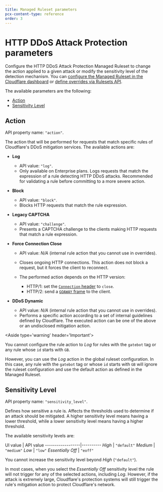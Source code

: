 ```yaml
---
title: Managed Ruleset parameters
pcx-content-type: reference
order: 3
---
```


# HTTP DDoS Attack Protection parameters

Configure the HTTP DDoS Attack Protection Managed Ruleset to change the action applied to a given attack or modify the sensitivity level of the detection mechanism. You can [configure the Managed Ruleset in the Cloudflare dashboard](/managed-rulesets/http/configure-dashboard) or [define overrides via Rulesets API](/managed-rulesets/http/configure-api).

The available parameters are the following:

*   [Action](#action)
*   [Sensitivity Level](#sensitivity-level)

## Action

API property name: `"action"`.

The action that will be performed for requests that match specific rules of Cloudflare's DDoS mitigation services. The available actions are:

<Definitions>

*   **Log**
    *   API value: `"log"`.
    *   Only available on Enterprise plans. Logs requests that match the expression of a rule detecting HTTP DDoS attacks. Recommended for validating a rule before committing to a more severe action.

*   **Block**
    *   API value: `"block"`.
    *   Blocks HTTP requests that match the rule expression.

*   **Legacy CAPTCHA**
    *   API value: `"challenge"`.
    *   Presents a CAPTCHA challenge to the clients making HTTP requests that match a rule expression.

*   **Force Connection Close**
    *   API value: *N/A* (internal rule action that you cannot use in overrides).
    *   Closes ongoing HTTP connections. This action does not block a request, but it forces the client to reconnect.
    *   The performed action depends on the HTTP version:

        *   HTTP/1: set the [`Connection` header](https://developer.mozilla.org/en-US/docs/Web/HTTP/Headers/Connection#directives) to `close`.
        *   HTTP/2: send a [`GOAWAY` frame](https://datatracker.ietf.org/doc/html/rfc7540#section-6.8) to the client.

*   **DDoS Dynamic**
    *   API value: *N/A* (internal rule action that you cannot use in overrides).
    *   Performs a specific action according to a set of internal guidelines defined by Cloudflare. The executed action can be one of the above or an undisclosed mitigation action.

</Definitions>

\<Aside type='warning' header='Important'>

You cannot configure the rule action to *Log* for rules with the `gatebot` tag or any rule whose `id` starts with `GB`.

However, you can use the *Log* action in the global ruleset configuration. In this case, any rule with the `gatebot` tag or whose `id` starts with `GB` will ignore the ruleset configuration and use the default action as defined in the Managed Ruleset.

</Aside>

## Sensitivity Level

API property name: `"sensitivity_level"`.

Defines how sensitive a rule is. Affects the thresholds used to determine if an attack should be mitigated. A higher sensitivity level means having a lower threshold, while a lower sensitivity level means having a higher threshold.

The available sensitivity levels are:

UI value          | API value
\------------------|----------
*High*            | `"default"`
*Medium*          | `"medium"`
*Low*             | `"low"`
*Essentially Off* | `"eoff"`

You cannot increase the sensitivity level beyond *High* (`"default"`).

In most cases, when you select the *Essentially Off* sensitivity level the rule will not trigger for any of the selected actions, including *Log*. However, if the attack is extremely large, Cloudflare's protection systems will still trigger the rule's mitigation action to protect Cloudflare's network.
